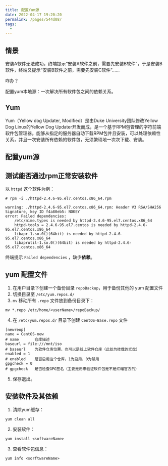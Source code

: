 ```yaml
---
title: 配置Yum源
date: 2022-04-17 19:20:20
permalink: /pages/544d08/
tags:
  - 
---
```

## 情景

安装A软件无法成功，终端提示“安装A软件之前，需要先安装B软件”，于是安装B软件，终端又提示“安装B软件之前，需要先安装C软件”......

咋办？

配置yum本地源：一次解决所有软件包之间的依赖关系。

## Yum

Yum（Yellow dog Updater, Modified）是由Duke University团队修改Yellow Dog Linux的Yellow Dog Updater开发而成，是一个基于RPM包管理的字符前端软件包管理器。能够从指定的服务器自动下载RPM包并且安装，可以处理依赖性关系，并且一次安装所有依赖的软件包，无须繁琐地一次次下载、安装。

## 配置yum源

## 测试能否通过rpm正常安装软件

以 `httpd` 这个软件为例：

```shell
# rpm -i ./httpd-2.4.6-95.el7.centos.x86_64.rpm 

warning: ./httpd-2.4.6-95.el7.centos.x86_64.rpm: Header V3 RSA/SHA256 Signature, key ID f4a80eb5: NOKEY
error: Failed dependencies:
	/etc/mime.types is needed by httpd-2.4.6-95.el7.centos.x86_64
	httpd-tools = 2.4.6-95.el7.centos is needed by httpd-2.4.6-95.el7.centos.x86_64
	libapr-1.so.0()(64bit) is needed by httpd-2.4.6-95.el7.centos.x86_64
	libaprutil-1.so.0()(64bit) is needed by httpd-2.4.6-95.el7.centos.x86_64
```

终端提示 `Failed dependencies` ，缺少**依赖**。

## yum 配置文件

1. 在用户目录下创建一个备份目录 `repoBackup`，用于备份其他的 yum 配置文件
2. 切换目录至 `/etc/yum.repos.d/`
3. `mv` 移动所有 `.repo` 文件放到备份目录下：

```
mv *.repo /etc/home/<userName>/repoBackup/
```

4. 在 `/etc/yum.repos.d/` 目录下创建 `CentOS-Base.repo` 文件

```shell
[newreop]
name = CentOS-new
# name       仓库描述
baseurl = file:///mnt/iso
# baseurl    为软件仓库位置，也可以是线上软件仓库（此处为挂载的光盘）
enabled = 1
# enabled    是否启用这个仓库，1为启用，0为禁用
gpgcheck = 0
# gpgcheck   是否检查GPG签名（主要是用来验证软件包是不是红帽官方的）
```

5. 保存退出。

## 安装软件及其依赖

1. 清除yum缓存：

```shell
yum clean all
```

2. 安装软件：

```shell
yum install <softwareName>
```

3. 查看软件包信息：

```
yum info <sorftwareName>
```
